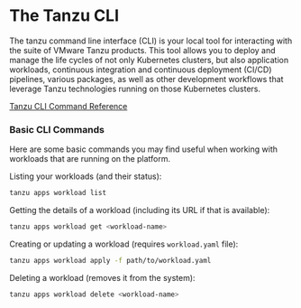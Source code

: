 # The Tanzu CLI

The tanzu command line interface (CLI) is your local tool for interacting with the suite of VMware Tanzu products. This tool allows you to deploy and manage the life cycles of not only Kubernetes clusters, but also application workloads, continuous integration and continuous deployment (CI/CD) pipelines, various packages, as well as other development workflows that leverage Tanzu technologies running on those Kubernetes clusters.

[Tanzu CLI Command Reference](https://docs.vmware.com/en/VMware-Tanzu/services/vmware-tanzu-cli-ref/GUID-index.html)

### Basic CLI Commands

Here are some basic commands you may find useful when working with workloads that are running on the platform.

Listing your workloads (and their status):

```bash
tanzu apps workload list
```

Getting the details of a workload (including its URL if that is available):

```bash
tanzu apps workload get <workload-name>
```

Creating or updating a workload (requires `workload.yaml` file):

```bash
tanzu apps workload apply -f path/to/workload.yaml
```

Deleting a workload (removes it from the system):

```bash
tanzu apps workload delete <workload-name>
```

